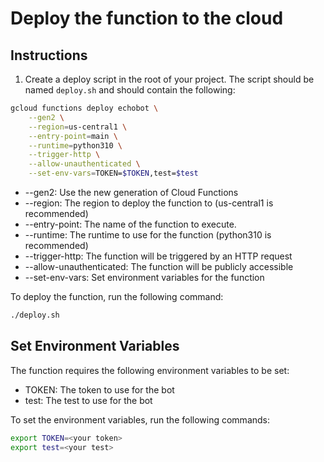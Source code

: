 # Deploy the function to the cloud

## Instructions

1. Create a deploy script in the root of your project. The script should be named `deploy.sh` and should contain the following:

```bash
gcloud functions deploy echobot \
    --gen2 \
    --region=us-central1 \
    --entry-point=main \
    --runtime=python310 \
    --trigger-http \
    --allow-unauthenticated \
    --set-env-vars=TOKEN=$TOKEN,test=$test
```

- --gen2: Use the new generation of Cloud Functions
- --region: The region to deploy the function to (us-central1 is recommended)
- --entry-point: The name of the function to execute.
- --runtime: The runtime to use for the function (python310 is recommended)
- --trigger-http: The function will be triggered by an HTTP request
- --allow-unauthenticated: The function will be publicly accessible
- --set-env-vars: Set environment variables for the function

To deploy the function, run the following command:

```bash
./deploy.sh
```

## Set Environment Variables

The function requires the following environment variables to be set:

- TOKEN: The token to use for the bot
- test: The test to use for the bot

To set the environment variables, run the following commands:
    
```bash
export TOKEN=<your token>
export test=<your test>
```
